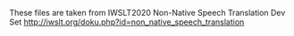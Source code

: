 These files are taken from
IWSLT2020 Non-Native Speech Translation Dev Set
http://iwslt.org/doku.php?id=non_native_speech_translation
